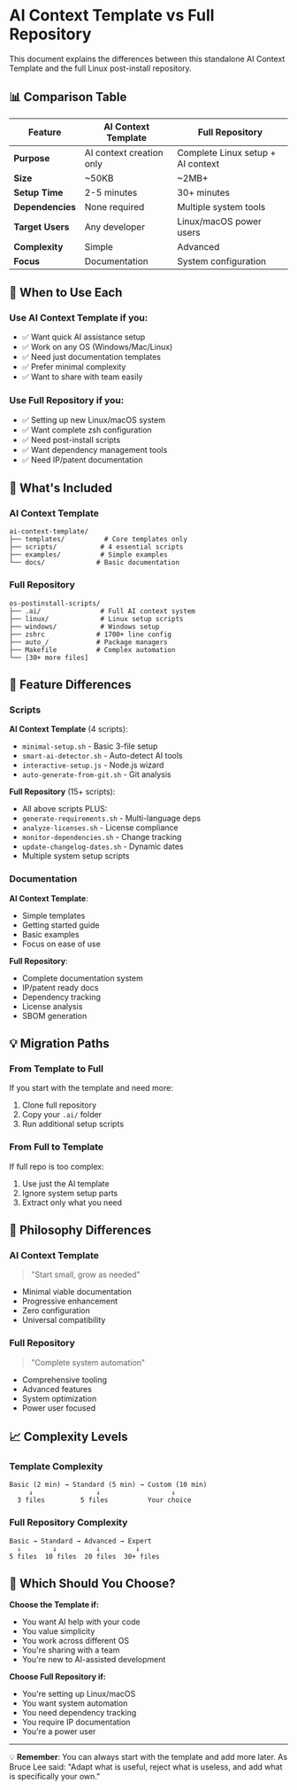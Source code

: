 # AI Context Template vs Full Repository

This document explains the differences between this standalone AI Context Template and the full Linux post-install repository.

## 📊 Comparison Table

| Feature | AI Context Template | Full Repository |
|---------|-------------------|-----------------|
| **Purpose** | AI context creation only | Complete Linux setup + AI context |
| **Size** | ~50KB | ~2MB+ |
| **Setup Time** | 2-5 minutes | 30+ minutes |
| **Dependencies** | None required | Multiple system tools |
| **Target Users** | Any developer | Linux/macOS power users |
| **Complexity** | Simple | Advanced |
| **Focus** | Documentation | System configuration |

## 🎯 When to Use Each

### Use AI Context Template if you:
- ✅ Want quick AI assistance setup
- ✅ Work on any OS (Windows/Mac/Linux)
- ✅ Need just documentation templates
- ✅ Prefer minimal complexity
- ✅ Want to share with team easily

### Use Full Repository if you:
- ✅ Setting up new Linux/macOS system
- ✅ Want complete zsh configuration
- ✅ Need post-install scripts
- ✅ Want dependency management tools
- ✅ Need IP/patent documentation

## 📁 What's Included

### AI Context Template
```
ai-context-template/
├── templates/          # Core templates only
├── scripts/           # 4 essential scripts
├── examples/          # Simple examples
└── docs/             # Basic documentation
```

### Full Repository
```
os-postinstall-scripts/
├── .ai/               # Full AI context system
├── linux/             # Linux setup scripts
├── windows/           # Windows setup
├── zshrc             # 1700+ line config
├── auto_/            # Package managers
├── Makefile          # Complex automation
└── [30+ more files]
```

## 🔧 Feature Differences

### Scripts

**AI Context Template** (4 scripts):
- `minimal-setup.sh` - Basic 3-file setup
- `smart-ai-detector.sh` - Auto-detect AI tools
- `interactive-setup.js` - Node.js wizard
- `auto-generate-from-git.sh` - Git analysis

**Full Repository** (15+ scripts):
- All above scripts PLUS:
- `generate-requirements.sh` - Multi-language deps
- `analyze-licenses.sh` - License compliance
- `monitor-dependencies.sh` - Change tracking
- `update-changelog-dates.sh` - Dynamic dates
- Multiple system setup scripts

### Documentation

**AI Context Template**:
- Simple templates
- Getting started guide
- Basic examples
- Focus on ease of use

**Full Repository**:
- Complete documentation system
- IP/patent ready docs
- Dependency tracking
- License analysis
- SBOM generation

## 💡 Migration Paths

### From Template to Full
If you start with the template and need more:
1. Clone full repository
2. Copy your `.ai/` folder
3. Run additional setup scripts

### From Full to Template
If full repo is too complex:
1. Use just the AI template
2. Ignore system setup parts
3. Extract only what you need

## 🎨 Philosophy Differences

### AI Context Template
> "Start small, grow as needed"
- Minimal viable documentation
- Progressive enhancement
- Zero configuration
- Universal compatibility

### Full Repository  
> "Complete system automation"
- Comprehensive tooling
- Advanced features
- System optimization
- Power user focused

## 📈 Complexity Levels

### Template Complexity
```
Basic (2 min) → Standard (5 min) → Custom (10 min)
     ↓                ↓                  ↓
  3 files         5 files          Your choice
```

### Full Repository Complexity
```
Basic → Standard → Advanced → Expert
  ↓        ↓          ↓         ↓
5 files  10 files  20 files  30+ files
```

## 🤝 Which Should You Choose?

**Choose the Template if:**
- You want AI help with your code
- You value simplicity
- You work across different OS
- You're sharing with a team
- You're new to AI-assisted development

**Choose Full Repository if:**
- You're setting up Linux/macOS
- You want system automation
- You need dependency tracking
- You require IP documentation
- You're a power user

---

💡 **Remember**: You can always start with the template and add more later. As Bruce Lee said: "Adapt what is useful, reject what is useless, and add what is specifically your own."